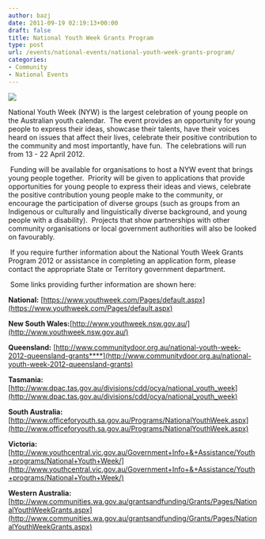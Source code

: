 ```yaml
---
author: bazj
date: 2011-09-19 02:19:13+00:00
draft: false
title: National Youth Week Grants Program
type: post
url: /events/national-events/national-youth-week-grants-program/
categories:
- Community
- National Events
---
```


[![](http://www.ozeukes.com/wp-content/uploads/2011/09/NYW-logo-Thumb.jpg)
](http://www.ozeukes.com/wp-content/uploads/2011/09/NYW-logo-Thumb.jpg)

National Youth Week (NYW) is the largest celebration of young people on the Australian youth calendar.  The event provides an opportunity for young people to express their ideas, showcase their talents, have their voices heard on issues that affect their lives, celebrate their positive contribution to the community and most importantly, have fun.  The celebrations will run from 13 - 22 April 2012.

 Funding will be available for organisations to host a NYW event that brings young people together.  Priority will be given to applications that provide opportunities for young people to express their ideas and views, celebrate the positive contribution young people make to the community, or encourage the participation of diverse groups (such as groups from an Indigenous or culturally and linguistically diverse background, and young people with a disability).  Projects that show partnerships with other community organisations or local government authorities will also be looked on favourably.

 If you require further information about the National Youth Week Grants Program 2012 or assistance in completing an application form, please contact the appropriate State or Territory government department.

 Some links providing further information are shown here:

**National:** [https://www.youthweek.com/Pages/default.aspx](https://www.youthweek.com/Pages/default.aspx)

**New South Wales:**[http://www.youthweek.nsw.gov.au/](http://www.youthweek.nsw.gov.au/)

**Queensland:** [http://www.communitydoor.org.au/national-youth-week-2012-queensland-grants****](http://www.communitydoor.org.au/national-youth-week-2012-queensland-grants)

**Tasmania:** [http://www.dpac.tas.gov.au/divisions/cdd/ocya/national_youth_week](http://www.dpac.tas.gov.au/divisions/cdd/ocya/national_youth_week)

**South Australia:** [http://www.officeforyouth.sa.gov.au/Programs/NationalYouthWeek.aspx](http://www.officeforyouth.sa.gov.au/Programs/NationalYouthWeek.aspx)

**Victoria:** [http://www.youthcentral.vic.gov.au/Government+Info+&+Assistance/Youth+programs/National+Youth+Week/](http://www.youthcentral.vic.gov.au/Government+Info+&+Assistance/Youth+programs/National+Youth+Week/)

**Western Australia:** [http://www.communities.wa.gov.au/grantsandfunding/Grants/Pages/NationalYouthWeekGrants.aspx](http://www.communities.wa.gov.au/grantsandfunding/Grants/Pages/NationalYouthWeekGrants.aspx)
